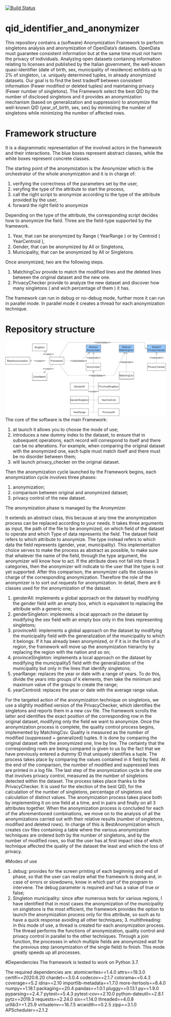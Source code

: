 
[![Build Status](https://travis-ci.com/MatteoPastore/qid_identifier_and_anonymizer.svg?branch=master)](https://travis-ci.com/MatteoPastore/qid_identifier_and_anonymizer)
# qid_identifier_and_anonymizer
This repository contains a (software) Anonymization Framework to perform singletons analysis and anonymization of OpenData’s datasets. OpenData must guarantee consistent information but at the same time must not harm the privacy of individuals. Analyzing open datasets containing information relating to licenses and published by the Italian government, the well-known quasi-identifier (date of birth, sex, municipality of residence) exhibits up to 2% of singleton, i.e. uniquely determined tuples, in already anonymized datasets. Our goal is to find the best tradeoff between consistent information (Fewer modified or deleted tuples) and maintaining privacy (Fewer number of singletons). The Framework select the best QID by the number of disclosed singletons and it provides an anonymization mechanism (based on generalization and suppression) to anonymize the well-known QID (year_of_birth, sex, sex) by minimizing the number of singletons while minimizing the number of affected rows. 
# Framework structure
It is a diagrammatic representation of the involved actors in the framework and their interactions. The blue boxes represent abstract classes, while the white boxes represent concrete classes.



The starting point of the anonymization is the Anonymizer which is the orchestrator of the whole anonymization and it is in charge of:
  1. verifying the correctness of the parameters set by the user,
  2. veryfing the type of the attribute to start the process,
  3. call the right script to anonymize according to the type of the attribute provided by the user,
  4. forward the right field to anonymize
  
Depending on the type of the attribute, the corresponding script decides how to anonymize the field. Three are the field-type supported by the framework.
  1. Year, that can be anonymized by Range ( YearRange ) or by Centroid ( YearCentroid ),
  2. Gender, that can be anonymized by All or Singletons,
  3. Municipality, that can be anonymized by All or Singletons.

Once anonymized, two are the following steps.
  1. MatchingCsv provide to match the modified lines and the deleted lines between the original dataset and the new one.
  2. PrivacyChecker provide to analyze the new dataset and discover how many singletons ( and wich percentage of them ) it has.
  
The framework can run in debug or no-debug mode, further more it can run in parallel mode.
In parallel mode it creates a thread for each anonymization technique.

# Repository structure 
![Structure](https://github.com/isislab-unisa/qid_identifier_and_anonymizer/blob/master/Structure.png?raw=true)
The core of the software is the main Framework:
  1. at launch it allows you to choose the mode of use;
  2. introduces a new dummy index to the dataset, to ensure that in subsequent operations, each record will correspond to itself and there can be no alterations. For example, when comparing the original dataset with the anonymized one, each tuple must match itself and there must be no disorder between them;
  3. will launch privacy_checker on the original dataset.

Then the anonymization cycle launched by the Framework begins, each anonymization cycle involves three phases:
  1. anonymization;
  2. comparison between original and anonymized dataset;
  3. privacy control of the new dataset.

The anonymization phase is managed by the Anonymizer.

It extends an abstract class, this because at any time the anonymization process can be replaced according to your needs.
It takes three arguments as input, the path of the file to be anonymized, on which field of the dataset to operate and which Type of data represents the field. The dataset field refers to which attribute to anonymize. The type instead refers to which data the field represents (gender, year, municipality). This implementation choice serves to make the process as abstract as possible, to make sure that whatever the name of the field, through the type argument, the anonymizer will know how to act.
If the attribute does not fall into these 3 categories, then the anonymizer will indicate to the user that the type is not yet supported.
After this comparison, the anonymizer calls the classes in charge of the corresponding anonymization. Therefore the role of the anonymizer is to sort out requests for anonymization.
In detail, there are 6 classes used for the anonymization of the dataset.
  1. genderAll: implements a global approach on the dataset by modifying the gender field with an empty box, which is equivalent to replacing the attribute with a generic one;
  2. genderSingleton: implements a local approach on the dataset by modifying the sex field with an empty box only in the lines representing singletons;
  3. provinceAll: implements a global approach on the dataset by modifying the municipality field with the generalization of the municipality to which it belongs. If it has already been anonymized, or if it is in the form of a region, the framework will move up the anonymization hierarchy by replacing the region with the nation and so on;
  4. provinceSingleton: implements a local approach on the dataset by modifying the municipality5 field with the generalization of the municipality but only in the lines that identify singletons;
  5. yearRange: replaces the year or date with a range of years. To do this, divide the years into groups of k elements, then take the minimum and maximum value of the groups to create the range;
  6. yearCentroid: replaces the year or date with the average range value.

For the targeted action of the anonymization technique on singletons, we use a slightly modified version of the PrivacyChecker, which identifies the singletons and reports them in a new csv file. The framework scrolls the latter and identifies the exact position of the corresponding row in the original dataset, modifying only the field we want to anonymize.
Once the anonymization process is complete, the quality control process begins, implemented by MatchingCsv. Quality is measured as the number of modified (suppressed + generalized) tuples. It is done by comparing the original dataset with the anonymized one, line by line. The certainty that the corresponding rows are being compared is given to us by the fact that we have previously entered a dummy ID that uniquely identifies a tuple. The process takes place by comparing the values contained in it field by field. At the end of the comparison, the number of modified and suppressed lines are printed in a log file.
The last step of the anonymization cycle is the one that involves privacy control, measured as the number of singletons detected within the dataset. The process takes place thanks to the PrivacyChecker. It is used for the election of the best QID, for the calculation of the number of singletons, percentage of singletons and calculation of distinct values.
The anonymization process takes place both by implementing it on one field at a time, and in pairs and finally on all 3 attributes together. When the anonymization process is concluded for each of the aforementioned combinations, we move on to the analysis of all the anonymizations carried out with their relative results (number of singletons, modified and deleted rows).
In charge of this is BestAnonymization which creates csv files containing a table where the various anonymization techniques are ordered both by the number of singletons, and by the number of modified rows, so that the user has at first impact idea of ​​which technique affected the quality of the dataset the least and which the loss of privacy.

#Modes of use
  1. debug: provides for the screen printing of each beginning and end of phase, so that the user can realize what the framework is doing and, in case of errors or slowdowns, know in which part of the program to intervene. The debug parameter is required and has a value of true or false;
  2.  Singleton municipality: since after numerous tests for various regions, I have identified that in most cases the anonymization of the municipality on singletons is the most efficient, the framework provides the option to launch the anonymization process only for this attribute, so such as to have a quick response avoiding all other techniques;   3. multithreading: in this mode of use, a thread is created for each anonymization process. The thread performs the functions of anonymization, quality control and privacy control in parallel to the other techniques. Through a join function, the processes in which multiple fields are anonymized wait for the previous step (anonymization of the single field) to finish. This mode greatly speeds up all processes.
  
#Dependencies
The framework is tested to work on Python 3.7.

The required dependencies are:
atomicwrites==1.4.0
attrs==19.3.0
certifi==2020.6.20
chardet==3.0.4
codecov==2.1.7
colorama==0.4.3
coverage==5.2
idna==2.10
importlib-metadata==1.7.0
more-itertools==8.4.0
numpy==1.18.1
packaging==20.4
pandas==1.0.1
pluggy==0.13.1
py==1.9.0
pyparsing==2.4.7
pytest==5.4.3
pytest-cov==2.10.0
python-dateutil==2.8.1
pytz==2019.3
requests==2.24.0
six==1.14.0
threaded==4.0.8
urllib3==1.25.9
virtualenv==16.7.5
wcwidth==0.2.5
zipp==3.1.0
APScheduler==2.1.2











